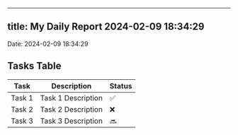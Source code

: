 
---
title: My Daily Report 2024-02-09 18:34:29
---

Date: 2024-02-09 18:34:29

## Tasks Table

| Task | Description | Status |
|------|-------------|--------|
| Task 1 | Task 1 Description | ✅ |
| Task 2 | Task 2 Description | ❌ |
| Task 3 | Task 3 Description | 🔜 |
